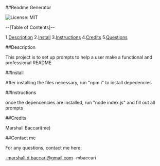 ##Readme Generator  

![License: MIT](https://img.shields.io/badge/License-MIT-yellow.svg)

--[Table of Contents]--

   1.[Description](#Description)
   2.[Install](#Install)
   3.[Instructions](#Instructions)
   4.[Credits](#Credits)
   5.[Questions](#Contact)

##Description

This project is to set up prompts to help a user make a functional and professional README


##Install

After installing the files necessary, run "npm i" to install depedencies


##Instructions

once the depencencies are installed, run "node index.js" and fill out all prompts


##Credits

Marshall Baccari(me)


##Contact me

For any questions, contact me here:

-marshall.d.baccari@gmail.com
-mbaccari
